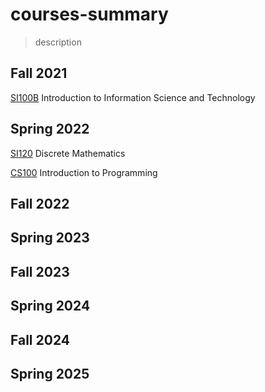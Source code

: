 # courses-summary

> description



## Fall 2021

[SI100B](https://github.com/zsc2003/ShanghaiTech-SI100B)  Introduction to Information Science and Technology



## Spring 2022

[SI120](https://github.com/zsc2003/ShanghaiTech-SI120) Discrete Mathematics 

[CS100](https://github.com/zsc2003/ShanghaiTech-CS100)  Introduction to Programming 



## Fall 2022

[]()

[]()

[]()



## Spring 2023



[]()

[]()

[]()

[]()

## Fall 2023







## Spring 2024







## Fall 2024







## Spring 2025